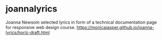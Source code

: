 # joannalyrics
Joanna Newsom selected lyrics in form of a technical documentation page for responsive web design course.
https://monicajasper.github.io/joanna-lyrics/horiz-draft.html
